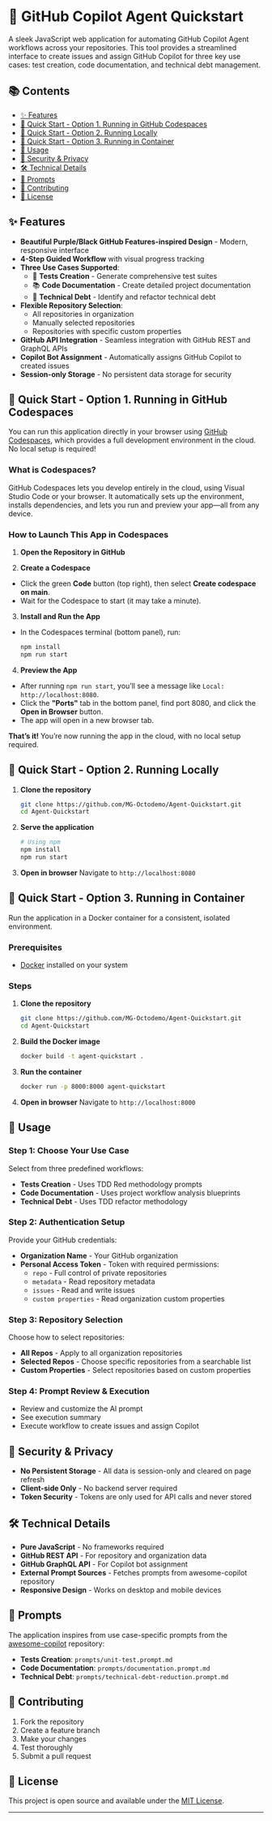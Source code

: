 # 🚀 GitHub Copilot Agent Quickstart

A sleek JavaScript web application for automating GitHub Copilot Agent workflows across your repositories. This tool provides a streamlined interface to create issues and assign GitHub Copilot for three key use cases: test creation, code documentation, and technical debt management.

## 📚 Contents

- [✨ Features](#-features)
- [🚀 Quick Start - Option 1. Running in GitHub Codespaces](#-quick-start---option-1-running-in-github-codespaces)
- [🚀 Quick Start - Option 2. Running Locally](#-quick-start---option-2-running-locally)
- [🚀 Quick Start - Option 3. Running in Container](#-quick-start---option-3-running-in-container)
- [🔧 Usage](#-usage)
- [🔐 Security & Privacy](#-security--privacy)
- [🛠 Technical Details](#-technical-details)
- [📝 Prompts](#-prompts)
- [🤝 Contributing](#-contributing)
- [📄 License](#-license)



## ✨ Features

- **Beautiful Purple/Black GitHub Features-inspired Design** - Modern, responsive interface
- **4-Step Guided Workflow** with visual progress tracking
- **Three Use Cases Supported**:
  - 🧪 **Tests Creation** - Generate comprehensive test suites
  - 📚 **Code Documentation** - Create detailed project documentation  
  - 🔧 **Technical Debt** - Identify and refactor technical debt
- **Flexible Repository Selection**:
  - All repositories in organization
  - Manually selected repositories
  - Repositories with specific custom properties
- **GitHub API Integration** - Seamless integration with GitHub REST and GraphQL APIs
- **Copilot Bot Assignment** - Automatically assigns GitHub Copilot to created issues
- **Session-only Storage** - No persistent data storage for security

## 🚀 Quick Start - Option 1. Running in GitHub Codespaces

You can run this application directly in your browser using [GitHub Codespaces](https://github.com/features/codespaces), which provides a full development environment in the cloud. No local setup is required!

### What is Codespaces?
GitHub Codespaces lets you develop entirely in the cloud, using Visual Studio Code or your browser. It automatically sets up the environment, installs dependencies, and lets you run and preview your app—all from any device.

### How to Launch This App in Codespaces

1. **Open the Repository in GitHub**

2. **Create a Codespace**
  - Click the green **Code** button (top right), then select **Create codespace on main**.
  - Wait for the Codespace to start (it may take a minute).

3. **Install and Run the App**
  - In the Codespaces terminal (bottom panel), run:
    ```bash
    npm install
    npm run start
    ```

4. **Preview the App**
  - After running `npm run start`, you’ll see a message like `Local: http://localhost:8080`.
  - Click the **"Ports"** tab in the bottom panel, find port 8080, and click the **Open in Browser** button.
  - The app will open in a new browser tab.

**That’s it!** You’re now running the app in the cloud, with no local setup required.

## 🚀 Quick Start - Option 2. Running Locally

1. **Clone the repository**
   ```bash
   git clone https://github.com/MG-Octodemo/Agent-Quickstart.git
   cd Agent-Quickstart
   ```

2. **Serve the application**
   ```bash
   # Using npm
   npm install
   npm run start
   ```

3. **Open in browser**
   Navigate to `http://localhost:8080`

## 🚀 Quick Start - Option 3. Running in Container

Run the application in a Docker container for a consistent, isolated environment.

### Prerequisites
- [Docker](https://docs.docker.com/get-docker/) installed on your system

### Steps

1. **Clone the repository**
   ```bash
   git clone https://github.com/MG-Octodemo/Agent-Quickstart.git
   cd Agent-Quickstart
   ```

2. **Build the Docker image**
   ```bash
   docker build -t agent-quickstart .
   ```

3. **Run the container**
   ```bash
   docker run -p 8000:8000 agent-quickstart
   ```

4. **Open in browser**
   Navigate to `http://localhost:8000`

## 🔧 Usage

### Step 1: Choose Your Use Case
Select from three predefined workflows:
- **Tests Creation** - Uses TDD Red methodology prompts
- **Code Documentation** - Uses project workflow analysis blueprints
- **Technical Debt** - Uses TDD refactor methodology

### Step 2: Authentication Setup
Provide your GitHub credentials:
- **Organization Name** - Your GitHub organization
- **Personal Access Token** - Token with required permissions:
  - `repo` - Full control of private repositories
  - `metadata` - Read repository metadata
  - `issues` - Read and write issues
  - `custom properties` - Read organization custom properties

### Step 3: Repository Selection
Choose how to select repositories:
- **All Repos** - Apply to all organization repositories
- **Selected Repos** - Choose specific repositories from a searchable list
- **Custom Properties** - Select repositories based on custom properties

### Step 4: Prompt Review & Execution
- Review and customize the AI prompt
- See execution summary
- Execute workflow to create issues and assign Copilot

## 🔐 Security & Privacy

- **No Persistent Storage** - All data is session-only and cleared on page refresh
- **Client-side Only** - No backend server required
- **Token Security** - Tokens are only used for API calls and never stored

## 🛠 Technical Details

- **Pure JavaScript** - No frameworks required
- **GitHub REST API** - For repository and organization data
- **GitHub GraphQL API** - For Copilot bot assignment
- **External Prompt Sources** - Fetches prompts from awesome-copilot repository
- **Responsive Design** - Works on desktop and mobile devices

## 📝 Prompts

The application inspires from use case-specific prompts from the [awesome-copilot](https://github.com/github/awesome-copilot) repository:

- **Tests Creation**: `prompts/unit-test.prompt.md`
- **Code Documentation**: `prompts/documentation.prompt.md`
- **Technical Debt**: `prompts/technical-debt-reduction.prompt.md`

## 🤝 Contributing

1. Fork the repository
2. Create a feature branch
3. Make your changes
4. Test thoroughly
5. Submit a pull request

## 📄 License

This project is open source and available under the [MIT License](LICENSE).

---
